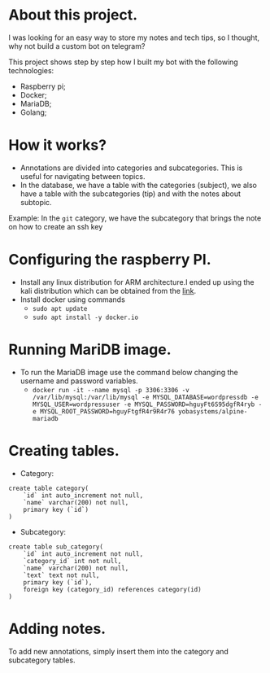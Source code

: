 # About this project.

I was looking for an easy way to store my notes and tech tips, so I thought, why not build a custom bot on telegram?

This project shows step by step how I built my bot with the following technologies:
- Raspberry pi;
- Docker;
- MariaDB;
- Golang;

# How it works?
- Annotations are divided into categories and subcategories. This is useful for navigating between topics.
- In the database, we have a table with the categories (subject), we also have a table with the subcategories (tip) and with the notes about subtopic.

Example: In the `git` category, we have the subcategory that brings the note on how to create an ssh key

# Configuring the raspberry PI.

- Install any linux distribution for ARM architecture.I ended up using the kali distribution which can be obtained from the [link](https://www.kali.org/get-kali/#kali-arm).
- Install docker using commands
  - `sudo apt update`
  - `sudo apt install -y docker.io`

# Running MariDB image.

- To run the MariaDB image use the command below changing the username and password variables.
  - `docker run -it --name mysql -p 3306:3306 -v /var/lib/mysql:/var/lib/mysql -e MYSQL_DATABASE=wordpressdb -e MYSQL_USER=wordpressuser -e MYSQL_PASSWORD=hguyFt6S95dgfR4ryb -e MYSQL_ROOT_PASSWORD=hguyFtgfR4r9R4r76 yobasystems/alpine-mariadb`

# Creating tables.
- Category:
```
create table category(
    `id` int auto_increment not null,
    `name` varchar(200) not null,
    primary key (`id`)
)
```
- Subcategory:
```
create table sub_category(
    `id` int auto_increment not null,
    `category_id` int not null,
    `name` varchar(200) not null,
    `text` text not null,
    primary key (`id`),
    foreign key (category_id) references category(id)
)
```

# Adding notes.

To add new annotations, simply insert them into the category and subcategory tables.